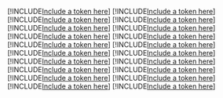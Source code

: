 [!INCLUDE[Include a token here](refs_rename/r01.md)]
[!INCLUDE[Include a token here](refs_rename/r02.md)]
[!INCLUDE[Include a token here](refs_rename/r03.md)]
[!INCLUDE[Include a token here](refs_rename/r04.md)]
[!INCLUDE[Include a token here](refs_rename/r05.md)]
[!INCLUDE[Include a token here](refs_rename/r06.md)]
[!INCLUDE[Include a token here](refs_rename/r07.md)]
[!INCLUDE[Include a token here](refs_rename/r08.md)]
[!INCLUDE[Include a token here](refs_rename/r09.md)]
[!INCLUDE[Include a token here](refs_rename/r10.md)]
[!INCLUDE[Include a token here](refs_rename/r11.md)]
[!INCLUDE[Include a token here](refs_rename/r12.md)]
[!INCLUDE[Include a token here](refs_rename/r13.md)]
[!INCLUDE[Include a token here](refs_rename/r14.md)]
[!INCLUDE[Include a token here](refs_rename/r15.md)]
[!INCLUDE[Include a token here](refs_rename/r16.md)]
[!INCLUDE[Include a token here](refs_rename/r17.md)]
[!INCLUDE[Include a token here](refs_rename/r18.md)]
[!INCLUDE[Include a token here](refs_rename/r19.md)]
[!INCLUDE[Include a token here](refs_rename/r20.md)]